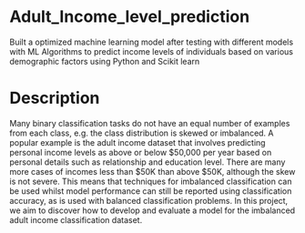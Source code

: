 # Adult_Income_level_prediction
Built a optimized machine learning model after testing with different models with ML Algorithms to predict income levels of individuals based on various demographic factors using Python and Scikit learn

# Description
Many binary classification tasks do not have an equal number of examples from each class, e.g. the class distribution is skewed or imbalanced. A popular example is the adult income dataset that involves predicting personal income levels as above or below $50,000 per year based on personal details such as relationship and education level. There are many more cases of incomes less than $50K than above $50K, although the skew is not severe. This means that techniques for imbalanced classification can be used whilst model performance can still be reported using classification accuracy, as is used with balanced classification problems. In this project, we aim to discover how to develop and evaluate a model for the imbalanced adult income classification dataset.
